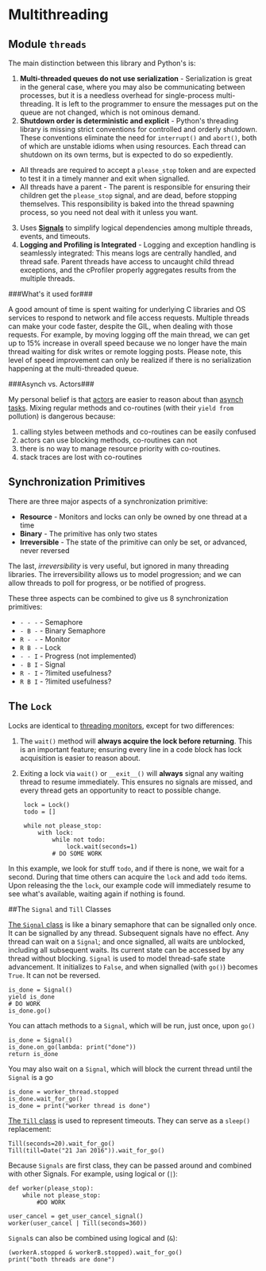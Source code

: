 
Multithreading
==============


Module `threads`
----------------

The main distinction between this library and Python's is:

1. **Multi-threaded queues do not use serialization** - Serialization is great in the general case, where you may also be communicating between processes, but it is a needless overhead for single-process multi-threading. It is left to the programmer to ensure the messages put on the queue are not changed, which is not ominous demand.
2. **Shutdown order is deterministic and explicit** - Python's threading library is missing strict conventions for controlled and orderly shutdown. These conventions eliminate the need for `interrupt()` and `abort()`, both of which are unstable idioms when using resources.   Each thread can shutdown on its own terms, but is expected to do so expediently.

  * All threads are required to accept a `please_stop` token and are expected to test it in a timely manner and exit when signalled.
  * All threads have a parent - The parent is responsible for ensuring their children get the `please_stop` signal, and are dead, before stopping themselves. This responsibility is baked into the thread spawning process, so you need not deal with it unless you want.
3. Uses [**Signals**](#the-signal-and-till-classes) to simplify logical dependencies among multiple threads, events, and timeouts.
4. **Logging and Profiling is Integrated** - Logging and exception handling is seamlessly integrated: This means logs are centrally handled, and thread safe. Parent threads have access to uncaught child thread exceptions, and the cProfiler properly aggregates results from the multiple threads.


###What's it used for###

A good amount of time is spent waiting for underlying C libraries and OS
services to respond to network and file access requests. Multiple
threads can make your code faster, despite the GIL, when dealing with those
requests. For example, by moving logging off the main thread, we can get
up to 15% increase in overall speed because we no longer have the main thread
waiting for disk writes or remote logging posts. Please note, this level of
speed improvement can only be realized if there is no serialization happening
at the multi-threaded queue.  

###Asynch vs. Actors###

My personal belief is that [actors](http://en.wikipedia.org/wiki/Actor_model)
are easier to reason about than [asynch tasks](https://docs.python.org/3/library/asyncio-task.html).
Mixing regular methods and co-routines (with their `yield from` pollution) is
dangerous because:

1. calling styles between methods and co-routines can be easily confused
2. actors can use blocking methods, co-routines can not
3. there is no way to manage resource priority with co-routines.
4. stack traces are lost with co-routines

Synchronization Primitives
--------------------------

There are three major aspects of a synchronization primitive:

* **Resource** - Monitors and locks can only be owned by one thread at a time
* **Binary** - The primitive has only two states
* **Irreversible** - The state of the primitive can only be set, or advanced, never reversed

The last, *irreversibility* is very useful, but ignored in many threading
libraries. The irreversibility allows us to model progression; and
we can allow threads to poll for progress, or be notified of progress. 

These three aspects can be combined to give us 8 synchronization primitives:

* `- - -` - Semaphore
* `- B -` - Binary Semaphore
* `R - -` - Monitor
* `R B -` - Lock
* `- - I` - Progress (not implemented)
* `- B I` - Signal
* `R - I` - ?limited usefulness?
* `R B I` - ?limited usefulness?

## The `Lock`

Locks are identical to [threading monitors](https://en.wikipedia.org/wiki/Monitor_(synchronization)), except for two differences: 

1. The `wait()` method will **always acquire the lock before returning**. This is an important feature; ensuring every line in a code block has  lock acquisition is easier to reason about.
2. Exiting a lock via `wait()` or `__exit__()` will **always** signal any waiting thread to resume immediately. This ensures no signals are missed, and every thread gets an opportunity to react to possible change.  

		lock = Lock()
		todo = []

		while not please_stop:
			with lock:
				while not todo:
					lock.wait(seconds=1)
				# DO SOME WORK
	
In this example, we look for stuff `todo`, and if there is none, we wait for a second. During that time others can acquire the `lock` and add `todo` items. Upon releasing the the `lock`, our example code will immediately resume to see what's available, waiting again if nothing is found.


##The `Signal` and `Till` Classes

[The `Signal` class](https://github.com/klahnakoski/pyLibrary/blob/dev/pyLibrary/thread/signal.py) is like a binary semaphore that can be signalled only once. It can be signalled by any thread. Subsequent signals have no effect. Any thread can wait on a `Signal`; and once signalled, all waits are unblocked, including all subsequent waits. Its current state can be accessed by any thread without blocking. `Signal` is used to model thread-safe state advancement. It initializes to `False`, and when signalled (with `go()`) becomes `True`.  It can not be reversed.  

	is_done = Signal()
	yield is_done
	# DO WORK
	is_done.go()

You can attach methods to a `Signal`, which will be run, just once, upon `go()`

	is_done = Signal()
	is_done.on_go(lambda: print("done"))
	return is_done

You may also wait on a `Signal`, which will block the current thread until the `Signal` is a go

	is_done = worker_thread.stopped
	is_done.wait_for_go()
	is_done = print("worker thread is done")

[The `Till` class](https://github.com/klahnakoski/pyLibrary/blob/dev/pyLibrary/thread/till.py) is used to represent timeouts. They can serve as a `sleep()` replacement: 

	Till(seconds=20).wait_for_go()
	Till(till=Date("21 Jan 2016")).wait_for_go()

Because `Signals` are first class, they can be passed around and combined with other Signals. For example, using logical or (`|`):

	def worker(please_stop):
		while not please_stop:
			#DO WORK 

	user_cancel = get_user_cancel_signal()
	worker(user_cancel | Till(seconds=360))

`Signal`s can also be combined using logical and (`&`):

	(workerA.stopped & workerB.stopped).wait_for_go()
	print("both threads are done")

